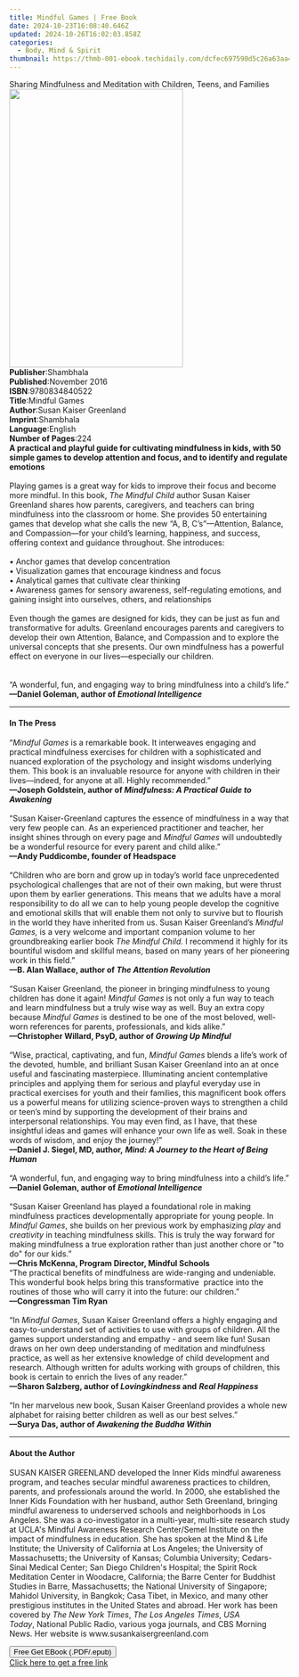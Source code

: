 ```yaml
---
title: Mindful Games | Free Book
date: 2024-10-23T16:08:40.646Z
updated: 2024-10-26T16:02:03.858Z
categories:
  - Body, Mind & Spirit
thumbnail: https://thmb-001-ebook.techidaily.com/dcfec697590d5c26a63aa483743aeac5d58c376df90a38af69261c7c10d45099.jpg
---
```

<main id="book-container">
  <div class="flex flex-col">
    <div class="book-brief flex-1 py-6 px-4 sm:p-6 md:py-10 md:px-8">
      <!-- brief-->
      <div class="book-brief-main">
        Sharing Mindfulness and Meditation with Children, Teens, and Families
      </div>
    </div>
    <div
      class="book-meta-info flex-1 grid gap-4 col-start-1 col-end-3 row-start-1 sm:mb-6 sm:grid-cols-4 lg:gap-6 lg:col-start-2 lg:row-end-6 lg:row-span-6 lg:mb-0"
    >
      <div
        class="book-meta-info-left place-content-center mt-4 p-4 text-sm leading-6 col-start-2 col-span-2 dark:text-slate-400"
      >
        <img
          class="w-full h-500 object-cover rounded-lg sm:h-255 sm:col-span-2 lg:col-span-full"
          src="https://img-001-ebook.techidaily.com/1e8204930719d45f24ff2efdaf3fba753bf0aa19e1e31bc803d638d986ef3461.jpg"
          alt=""
          width="312"
          height="500"
        />
      </div>
      <div
        class="book-meta-info-right mt-2 col-start-1 row-start-2 col-span-3 self-center"
      >
        <!-- meta data  -->
        <div class="flex flex-col px-4 md:px-8">
          <div class="flex-1">
            <strong>Publisher</strong>:<span class="px-2">Shambhala</span>
          </div>
          <div class="flex-1">
            <strong>Published</strong>:<span class="px-2">November 2016</span>
          </div>
          <div class="flex-1">
            <strong>ISBN</strong>:<span class="px-2">9780834840522</span>
          </div>
          <div class="flex-1">
            <strong>Title</strong>:<span class="px-2">Mindful Games</span>
          </div>
          <div class="flex-1">
            <strong>Author</strong>:<span class="px-2"
              >Susan Kaiser Greenland</span
            >
          </div>
          <div class="flex-1">
            <strong>Imprint</strong>:<span class="px-2">Shambhala</span>
          </div>
          <div class="flex-1">
            <strong>Language</strong>:<span class="px-2">English</span>
          </div>
          <div class="flex-1">
            <strong>Number of Pages</strong>:<span class="px-2">224</span>
          </div>
        </div>
      </div>
    </div>
    <div class="book-description flex-1 py-6 px-4 sm:p-6 md:py-10 md:px-8">
      <div class="book-description-main">
        <div accordion-content="" id="description">
          <b
            >A practical and playful guide for cultivating mindfulness in kids,
            with 50 simple games to develop attention and focus, and to identify
            and regulate emotions<br /><br /></b
          >Playing games is a great way for kids to improve their focus and
          become more mindful. In this book, <i>The Mindful Child</i> author
          Susan Kaiser Greenland shares how parents, caregivers, and teachers
          can bring mindfulness into the classroom or home. She provides 50
          entertaining games that develop what she calls the new “A, B,
          C’s”—Attention, Balance, and Compassion—for your child’s learning,
          happiness, and success, offering context and guidance throughout. She
          introduces:<br /><br />•&nbsp;Anchor games that develop
          concentration<br />• Visualization games that encourage kindness and
          focus<br />•&nbsp;Analytical games that cultivate clear thinking<br />•&nbsp;Awareness
          games for sensory awareness, self-regulating emotions, and gaining
          insight into ourselves, others, and relationships<br /><br />Even
          though the games are designed for kids, they can be just as fun and
          transformative for adults. Greenland encourages parents and caregivers
          to develop their own Attention, Balance, and Compassion and to explore
          the universal concepts that she presents. Our own mindfulness has a
          powerful effect on everyone in our lives—especially our children.<br /><br /><br />“A
          wonderful, fun, and engaging way to bring mindfulness into a child’s
          life.” <b>—Daniel Goleman, author of <i>Emotional Intelligence</i></b>
        </div>
        <div class="accordion-fader"></div>
      </div>
    </div>
    <div class="book-excerpts flex-1 py-6 px-4 sm:p-6 md:py-10 md:px-8">
      <!-- excerpts-->
      <div class="book-excerpts-main">
        <hr />
        <h4 class="placeholder placeholder-heading">
          <span>In The Press</span>
        </h4>
        <p>
          “<i>Mindful Games</i> is a remarkable book. It interweaves engaging
          and practical mindfulness exercises for children with a sophisticated
          and nuanced exploration of the psychology and insight wisdoms
          underlying them. This book is an invaluable resource for anyone with
          children in their lives—indeed, for anyone at all. Highly
          recommended.”<br /><b
            >—Joseph Goldstein, author of
            <i>Mindfulness: A Practical Guide to Awakening</i></b
          ><br /><br />“Susan Kaiser-Greenland captures the essence of
          mindfulness in a way that very few people can. As an experienced
          practitioner and teacher, her insight shines through on every page and
          <i>Mindful Games</i> will undoubtedly be a wonderful resource for
          every parent and child alike.”<br /><b
            >—Andy Puddicombe, founder of Headspace</b
          ><br /><br />“Children who are born and grow up in today’s world face
          unprecedented psychological challenges that are not of their own
          making, but were thrust upon them by earlier generations. This means
          that we adults have a moral responsibility to do all we can to help
          young people develop the cognitive and emotional skills that will
          enable them not only to survive but to flourish in the world they have
          inherited from us. Susan Kaiser Greenland’s <i>Mindful Games,</i> is a
          very welcome and important companion volume to her groundbreaking
          earlier book <i>The Mindful Child.</i> I recommend it highly for its
          bountiful wisdom and skillful means, based on many years of her
          pioneering work in this field.”<br /><b
            >—B. Alan Wallace, author of <i>The Attention Revolution</i></b
          ><br />&nbsp;<br />“Susan Kaiser Greenland, the pioneer in bringing
          mindfulness to young children has done it again!
          <i>Mindful Games</i> is not only a fun way to teach and learn
          mindfulness but a truly wise way as well. Buy an extra copy because
          <i>Mindful Games</i> is destined to be one of the most beloved,
          well-worn references for parents, professionals, and kids alike.”<br /><b
            >—Christopher Willard, PsyD, author of <i>Growing Up Mindful</i></b
          ><br /><br />“Wise, practical, captivating, and fun,
          <i>Mindful Games</i> blends a life’s work of the devoted, humble, and
          brilliant Susan Kaiser Greenland into an at once useful and
          fascinating masterpiece. Illuminating ancient contemplative principles
          and applying them for serious and playful everyday use in practical
          exercises for youth and their families, this magnificent book offers
          us a powerful means for utilizing science-proven ways to strengthen a
          child or teen’s mind by supporting the development of their brains and
          interpersonal relationships.&nbsp;You may even find, as I have, that
          these insightful ideas and games will enhance your own life as well.
          Soak in these words of wisdom, and enjoy the journey!”<br /><b
            >—Daniel J. Siegel, MD, author,</b
          >
          <i><b>Mind: A Journey to the Heart of Being Human</b><br /></i
          ><br />“A wonderful, fun, and engaging way to bring mindfulness into a
          child’s life.”<br /><b>—Daniel Goleman, author of</b>
          <i><b>Emotional Intelligence</b><br /></i><br />“Susan Kaiser
          Greenland has played a foundational role in making mindfulness
          practices developmentally appropriate for young people. In
          <i>Mindful Games</i>, she builds on her previous work by emphasizing
          <i>play</i> and <i>creativity</i> in teaching mindfulness skills. This
          is truly the way forward for making mindfulness a true exploration
          rather than just another chore or "to do" for our kids.”<br /><b
            >—Chris McKenna, Program Director, Mindful Schools</b
          ><br />“The practical benefits of mindfulness are wide-ranging and
          undeniable. This wonderful book helps bring this transformative&nbsp;
          practice into the routines of those who will carry it into the future:
          our children.”<br /><b>—Congressman Tim Ryan</b><br /><br />“In
          <i>Mindful Games</i>, Susan Kaiser Greenland offers a highly engaging
          and easy-to-understand set of activities to use with groups of
          children. All the games support understanding and empathy - and seem
          like fun! Susan draws on her own deep understanding of meditation and
          mindfulness practice, as well as her extensive knowledge of child
          development and research. Although written for adults working with
          groups of children, this book is certain to enrich the lives of any
          reader.”<br /><b
            >—Sharon Salzberg, author of <i>Lovingkindness</i> and</b
          >
          <i><b>Real Happiness</b><br /></i><br />“In her marvelous new book,
          Susan Kaiser Greenland provides a whole new alphabet for raising
          better children as well as our best selves.”<br /><b
            >—Surya Das, author of <i>Awakening the Buddha Within</i></b
          >
        </p>
      </div>
    </div>
    <div class="book-about-author flex-1 py-6 px-4 sm:p-6 md:py-10 md:px-8">
      <!-- about author-->
      <div class="book-main-author-main">
        <hr />
        <h4 class="placeholder placeholder-heading">
          <span>About the Author</span>
        </h4>
        <p>
          SUSAN KAISER GREENLAND developed the Inner Kids mindful awareness
          program, and teaches secular mindful awareness practices to children,
          parents, and professionals around the world. In 2000, she established
          the Inner Kids Foundation with her husband, author Seth Greenland,
          bringing mindful awareness to underserved schools and neighborhoods in
          Los Angeles. She was a co-investigator in a multi-year, multi-site
          research study at UCLA's Mindful Awareness Research Center/Semel
          Institute on the impact of mindfulness in education. She has spoken at
          the Mind &amp; Life Institute; the University of California at Los
          Angeles; the University of Massachusetts; the University of Kansas;
          Columbia University; Cedars-Sinai Medical Center; San Diego Children's
          Hospital; the Spirit Rock Meditation Center in Woodacre, California;
          the Barre Center for Buddhist Studies in Barre, Massachusetts; the
          National University of Singapore; Mahidol University, in Bangkok; Casa
          Tibet, in Mexico, and many other prestigious institutes in the United
          States and abroad. Her work has been covered by&nbsp;<i
            >The New York Times</i
          >, <i>The Los Angeles Times</i>, <i>USA Today</i>,&nbsp;National
          Public Radio, various yoga journals, and CBS Morning News. Her website
          is www.susankaisergreenland.com
        </p>
      </div>
    </div>
    <div class="book-free-get flex-1 py-6 px-4 sm:p-6 md:py-10 md:px-8">
      <button
        id="btn-free-get"
        class="bg-blue-500 hover:bg-blue-700 text-white font-bold py-2 px-4 rounded"
      >
        Free Get EBook (.PDF/.epub)
      </button>
      <div id="countdown-display" class="px-2 text-lg mt-2"></div>
      <a
        id="free-link"
        class="hidden bg-blue-500 hover:bg-blue-700 text-white font-bold py-2 px-4 rounded"
        href="https://www.ebooks.com/en-us/book/95544592/mindful-games/susan-kaiser-greenland/"
        target="_blank"
        >Click here to get a free link</a
      >
    </div>
    <script>
      let countdownTime = 0;
      let countdownInterval = null;
      document
        .getElementById('btn-free-get')
        .addEventListener('click', startCountdown);
      function startCountdown() {
        countdownTime = new Date().getTime() + 60000 * 3;
        countdownInterval = setInterval(updateCountdown, 1000);
        document.getElementById('btn-free-get').disabled = true;
        document
          .getElementById('btn-free-get')
          .classList.add('bg-gray-500', 'cursor-not-allowed');
      }
      function updateCountdown() {
        let currentTime = new Date().getTime();
        let timeLeft = countdownTime - currentTime;
        let secondsLeft = Math.floor(timeLeft / 1000);
        document.getElementById('countdown-display').innerHTML =
          `Remaining time: ${secondsLeft} seconds.`;
        if (secondsLeft <= 0) {
          clearInterval(countdownInterval);
          document.getElementById('btn-free-get').classList.add('hidden');
          document.getElementById('free-link').classList.remove('hidden');
          document.getElementById('countdown-display').innerHTML = '';
        }
      }
    </script>
  </div>
</main>

<ins class="adsbygoogle"
      style="display:block"
      data-ad-client="ca-pub-7571918770474297"
      data-ad-slot="8358498916"
      data-ad-format="auto"
      data-full-width-responsive="true"></ins>
    
